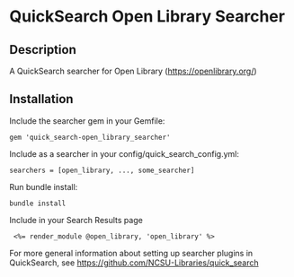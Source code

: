 # QuickSearch Open Library Searcher

## Description

A QuickSearch searcher for Open Library (https://openlibrary.org/)

## Installation

Include the searcher gem in your Gemfile:

    gem 'quick_search-open_library_searcher'

Include as a searcher in your config/quick_search_config.yml:

    searchers = [open_library, ..., some_searcher]

Run bundle install:

    bundle install

Include in your Search Results page

     <%= render_module @open_library, 'open_library' %>

For more general information about setting up searcher plugins in QuickSearch, see https://github.com/NCSU-Libraries/quick_search
